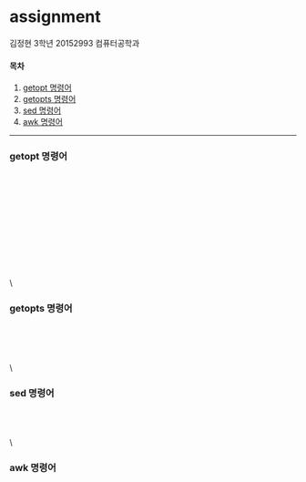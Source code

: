 # assignment
김정현 3학년 20152993 컴퓨터공학과

#### 목차
1. [getopt 명령어](#getopt-명령어)
2. [getopts 명령어](#getopts-명령어)
4. [sed 명령어](#sed-명령어)
5. [awk 명령어](#awk-명령어)
- - -
### getopt 명령어
\
\
\
\
\
\
\
\
\
\
\
\
### getopts 명령어

\
\
\
\
\

### sed 명령어

\
\
\
\

### awk 명령어

